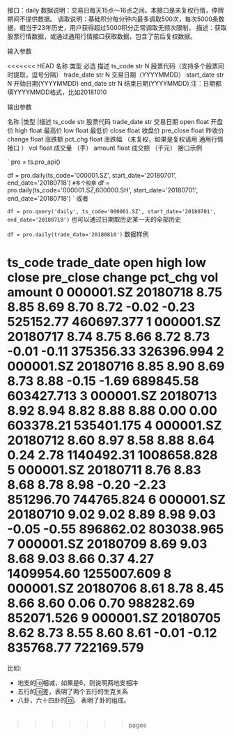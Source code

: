 接口：daily
数据说明：交易日每天15点～16点之间。本接口是未复权行情，停牌期间不提供数据。
调取说明：基础积分每分钟内最多调取500次，每次5000条数据，相当于23年历史，用户获得超过5000积分正常调取无频次限制。
描述：获取股票行情数据，或通过通用行情接口获取数据，包含了前后复权数据。

输入参数

<<<<<<< HEAD
名称	类型	必选	描述
ts_code	str	N	股票代码（支持多个股票同时提取，逗号分隔）
trade_date	str	N	交易日期（YYYYMMDD）
start_date	str	N	开始日期(YYYYMMDD)
end_date	str	N	结束日期(YYYYMMDD)
注：日期都填YYYYMMDD格式，比如20181010

输出参数

名称	|类型	|描述
ts_code	str	股票代码
trade_date	str	交易日期
open	float	开盘价
high	float	最高价
low	float	最低价
close	float	收盘价
pre_close	float	昨收价
change	float	涨跌额
pct_chg	float	涨跌幅 （未复权，如果是复权请用 通用行情接口 ）
vol	float	成交量 （手）
amount	float	成交额 （千元）
接口示例

`
pro = ts.pro_api()

df = pro.daily(ts_code='000001.SZ', start_date='20180701', end_date='20180718')
`
#多个股票
`
df = pro.daily(ts_code='000001.SZ,600000.SH', start_date='20180701', end_date='20180718')
`
或者

`
df = pro.query('daily', ts_code='000001.SZ', start_date='20180701', end_date='20180718')
`
也可以通过日期取历史某一天的全部历史

`
df = pro.daily(trade_date='20180810')
`
数据样例

 ts_code     trade_date  open  high   low  close  pre_close  change    pct_chg  vol        amount
0  000001.SZ   20180718  8.75  8.85  8.69   8.70       8.72   -0.02       -0.23   525152.77   460697.377
1  000001.SZ   20180717  8.74  8.75  8.66   8.72       8.73   -0.01       -0.11   375356.33   326396.994
2  000001.SZ   20180716  8.85  8.90  8.69   8.73       8.88   -0.15       -1.69   689845.58   603427.713
3  000001.SZ   20180713  8.92  8.94  8.82   8.88       8.88    0.00        0.00   603378.21   535401.175
4  000001.SZ   20180712  8.60  8.97  8.58   8.88       8.64    0.24        2.78  1140492.31  1008658.828
5  000001.SZ   20180711  8.76  8.83  8.68   8.78       8.98   -0.20       -2.23   851296.70   744765.824
6  000001.SZ   20180710  9.02  9.02  8.89   8.98       9.03   -0.05       -0.55   896862.02   803038.965
7  000001.SZ   20180709  8.69  9.03  8.68   9.03       8.66    0.37        4.27  1409954.60  1255007.609
8  000001.SZ   20180706  8.61  8.78  8.45   8.66       8.60    0.06        0.70   988282.69   852071.526
9  000001.SZ   20180705  8.62  8.73  8.55   8.60       8.61   -0.01       -0.12   835768.77   722169.579
=======
比如:
- 地支的🆔相减，如果是6，则说明两地支相冲
- 五行的🆔差，表明了两个五行的生克关系
- 八卦，六十四卦的🆔， 表明了卦的组成。

#
>>>>>>> pages
